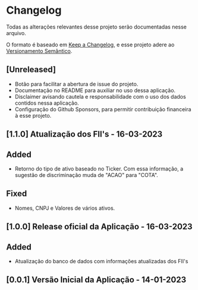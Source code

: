 # Changelog

Todas as alterações relevantes desse projeto serão documentadas nesse arquivo.

O formato é baseado em  [Keep a Changelog](https://keepachangelog.com/en/1.0.0/),
e esse projeto adere ao [Versionamento Semântico](https://semver.org/spec/v2.0.0.html).

## [Unreleased]

* Botão para facilitar a abertura de issue do projeto.
* Documentação no README para auxiliar no uso dessa aplicação.
* Disclaimer avisando cautela e responsabilidade com o uso dos dados contidos nessa aplicação.
* Configuração do Github Sponsors, para permitir contribuição financeira à esse projeto.

## [1.1.0] Atualização dos FII's - 16-03-2023

## Added
* Retorno do tipo de ativo baseado no Ticker. Com essa informação, a sugestão de discriminação muda de "ACAO" para "COTA".

## Fixed
* Nomes, CNPJ e Valores de vários ativos.

## [1.0.0] Release oficial da Aplicação - 16-03-2023

## Added
* Atualização do banco de dados com informações atualizadas dos FII's

## [0.0.1] Versão Inicial da Aplicação - 14-01-2023